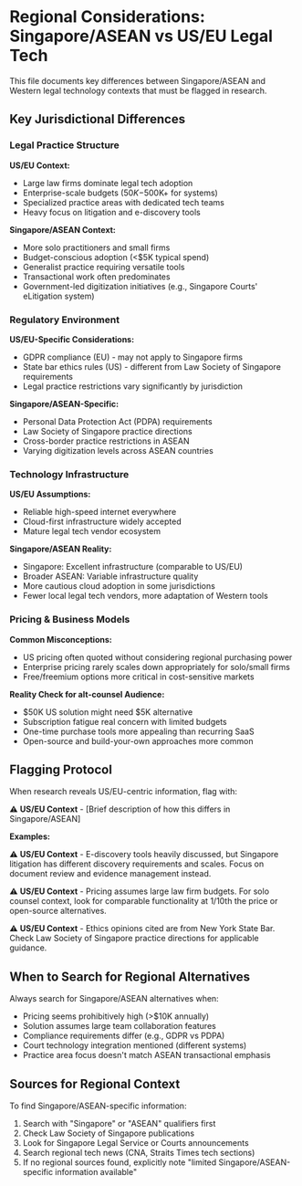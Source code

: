 # Regional Considerations: Singapore/ASEAN vs US/EU Legal Tech

This file documents key differences between Singapore/ASEAN and Western legal technology contexts that must be flagged in research.

## Key Jurisdictional Differences

### Legal Practice Structure

**US/EU Context:**
- Large law firms dominate legal tech adoption
- Enterprise-scale budgets ($50K-$500K+ for systems)
- Specialized practice areas with dedicated tech teams
- Heavy focus on litigation and e-discovery tools

**Singapore/ASEAN Context:**
- More solo practitioners and small firms
- Budget-conscious adoption (<$5K typical spend)
- Generalist practice requiring versatile tools
- Transactional work often predominates
- Government-led digitization initiatives (e.g., Singapore Courts' eLitigation system)

### Regulatory Environment

**US/EU-Specific Considerations:**
- GDPR compliance (EU) - may not apply to Singapore firms
- State bar ethics rules (US) - different from Law Society of Singapore requirements
- Legal practice restrictions vary significantly by jurisdiction

**Singapore/ASEAN-Specific:**
- Personal Data Protection Act (PDPA) requirements
- Law Society of Singapore practice directions
- Cross-border practice restrictions in ASEAN
- Varying digitization levels across ASEAN countries

### Technology Infrastructure

**US/EU Assumptions:**
- Reliable high-speed internet everywhere
- Cloud-first infrastructure widely accepted
- Mature legal tech vendor ecosystem

**Singapore/ASEAN Reality:**
- Singapore: Excellent infrastructure (comparable to US/EU)
- Broader ASEAN: Variable infrastructure quality
- More cautious cloud adoption in some jurisdictions
- Fewer local legal tech vendors, more adaptation of Western tools

### Pricing & Business Models

**Common Misconceptions:**
- US pricing often quoted without considering regional purchasing power
- Enterprise pricing rarely scales down appropriately for solo/small firms
- Free/freemium options more critical in cost-sensitive markets

**Reality Check for alt-counsel Audience:**
- $50K US solution might need $5K alternative
- Subscription fatigue real concern with limited budgets
- One-time purchase tools more appealing than recurring SaaS
- Open-source and build-your-own approaches more common

## Flagging Protocol

When research reveals US/EU-centric information, flag with:

⚠️ **US/EU Context** - [Brief description of how this differs in Singapore/ASEAN]

**Examples:**

⚠️ **US/EU Context** - E-discovery tools heavily discussed, but Singapore litigation has different discovery requirements and scales. Focus on document review and evidence management instead.

⚠️ **US/EU Context** - Pricing assumes large law firm budgets. For solo counsel context, look for comparable functionality at 1/10th the price or open-source alternatives.

⚠️ **US/EU Context** - Ethics opinions cited are from New York State Bar. Check Law Society of Singapore practice directions for applicable guidance.

## When to Search for Regional Alternatives

Always search for Singapore/ASEAN alternatives when:
- Pricing seems prohibitively high (>$10K annually)
- Solution assumes large team collaboration features
- Compliance requirements differ (e.g., GDPR vs PDPA)
- Court technology integration mentioned (different systems)
- Practice area focus doesn't match ASEAN transactional emphasis

## Sources for Regional Context

To find Singapore/ASEAN-specific information:
1. Search with "Singapore" or "ASEAN" qualifiers first
2. Check Law Society of Singapore publications
3. Look for Singapore Legal Service or Courts announcements
4. Search regional tech news (CNA, Straits Times tech sections)
5. If no regional sources found, explicitly note "limited Singapore/ASEAN-specific information available"
